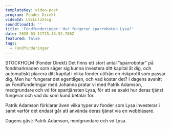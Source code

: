 ```yaml
---
templateKey: video-post
program: Fonder Direkt
videoId: L9zLLlzX4cg
soundCloudId: ''
title: 'Fondfunderingar: Hur fungerar sparroboten Lysa?'
date: 2020-03-11T15:46:52.708Z
featured: false
tags:
  - Fondfunderingar
---
```

STOCKHOLM (Fonder Direkt) Det finns ett stort antal "sparrobotar" på fondmarknaden som säger sig kunna investera ditt kapital åt dig, och automatiskt placera ditt kapital i olika fonder utifrån en riskprofil som passar dig. Men hur fungerar det egentligen, och vad kostar det? I dagens avsnitt av Fondfunderingar med Johanna pratar vi med Patrik Adamson, medgrundare och vd för spartjänsten Lysa, för att se exakt hur deras tjänst fungerar och vad du som kund betalar för.

Patrik Adamson förklarar även vilka typer av fonder som Lysa investerar i samt varför det endast går att använda deras tjänst via en webbläsare.

Dagens gäst: Patrik Adamson, medgrundare och vd Lysa.
